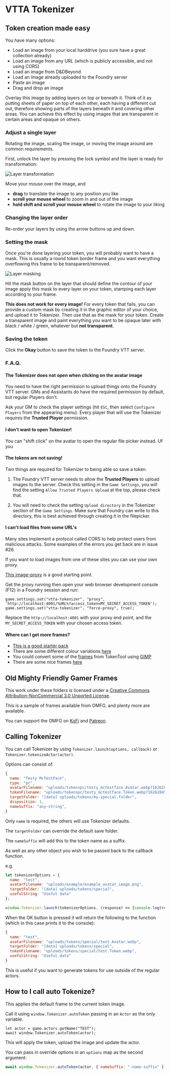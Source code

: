 # VTTA Tokenizer
## Token creation made easy

 You have many options:

- Load an image from your local harddrive (you sure have a great collection already)
- Load an image from any URL (which is publicly accessible, and not using CORS)
- Load an image from D&DBeyond
- Load an image already uploaded to the Foundry server
- Paste an image
- Drag and drop an image

Overlay this image by adding layers on top or beneath it.
Think of it as putting sheets of paper on top of each other, each having a different cut out, therefore showing parts of the layers beneath it and covering other areas.
You can achieve this effect by using images that are transparent in certain areas and opaque on others.

### Adjust a single layer

Rotating the image, scaling the image, or moving the image around are common requirements.

First, unlock the layer by pressing the lock symbol and the layer is ready for transformation:

![Layer transformation](/docs/manipulate-layer.gif)

Move your mouse over the image, and

- **drag** to translate the image to any position you like
- **scroll your mouse wheel** to zoom in and out of the image
- **hold shift and scroll your mouse wheel** to rotate the image to your liking

### Changing the layer order

Re-order your layers by using the arrow buttons up and down.

### Setting the mask

Once you're done layering your token, you will probably want to have a mask.
This is usually a round token border frame and you want everything overflowing this frame to be transparent/removed.


![Layer masking](/docs/mask.gif)

Hit the mask button on the layer that should define the contour of your image apply this mask to every layer on your token, stamping each layer according to your frame.

**This does not work for every image!**
For every token that fails, you can provide a custom mask by creating it in the graphic editor of your choice, and upload it to Tokenizer.
Then use that as the mask for your token.
Create a transparent image and paint everything you want to be opaque later with black / white / green, whatever but **not transparent**.

### Saving the token

Click the **Okay** button to save the token to the Foundry VTT server.

### F.A.Q.

#### The Tokenizer does not open when clicking on the avatar image

You need to have the right permission to upload things onto the Foundry VTT server.
GMs and Assistants do have the required permission by default, but regular Players don't.

Ask your GM to check the player settings (hit `ESC`, then select `Configure Players` from the appearing menu).
Every player that will use the Tokenizer requires the **Trusted Player** permission.

#### I don't want to open Tokenizer!

You can "shift click" on the avatar to open the regular file picker instead.
Uf you

#### The tokens are not saving!

Two things are required for Tokenizer to being able so save a token.

1. The Foundry VTT server needs to allow the **Trusted Players** to upload images to the server.
Check this setting in the `Game Settings`, you will find the setting `Allow Trusted Players Upload` at the top, please check that.

2. You will need to check the setting `Upload directory` in the Tokenizer section of the `Game Settings`.
Make sure that Foundry can write to this directory, this is best achieved through creating it in the filepicker.

#### I can't load files from some URL's

Many sites implement a protocol called CORS to help protect users from malicious attacks.
Some examples of the errors you get back are in issue #26.

If you want to load images from one of these sites you can use your own proxy.

[This image-proxy](https://github.com/VTTAssets/image-proxy) is a good starting point.

Get the proxy running then open your web browser development console (F12) in a Foundry session and run:

```
game.settings.set("vtta-tokenizer", "proxy", 'http://localhost:4001/%URL%?access_token=MY_SECRET_ACCESS_TOKEN');
game.settings.set("vtta-tokenizer", "force-proxy", true);
```

Replace the `http://localhost:4001` with your proxy end point, and the `MY_SECRET_ACCESS_TOKEN` with your chosen access token.

#### Where can I get more frames?

* [This is a good starter pack](https://www.dmsguild.com/product/268503/ADs-Starter-Token-Frame-Set)
* There are some different colour variations [here](https://drive.google.com/file/d/1VQvl2GA6SXuGMTY8hgsb1A2De4fSVRIT/view)
* You could convert some of the [frames](https://github.com/RPTools/TokenTool/tree/main/other-resources/Overlay%20Templates) from TokenTool using [GIMP](https://www.gimp.org/)
* There are some nice frames [here](https://github.com/jcolson/token_frames)

## Old Mighty Friendly Gamer Frames

This work under these folders is licensed under a [Creative Commons Attribution-NonCommercial 3.0 Unported License](http://creativecommons.org/licenses/by-nc/3.0/).

This is a sample of frames available from OMFG, and plenty more are available.

You can support the OMFG on [KoFi](https://ko-fi.com/oldmightyfriendlygamer) and [Patreon](https://patreon.com/omfg).


## Calling Tokenizer

You can call Tokenizer by using `Tokenizer.launch(options, callback)` or `Tokenizer.tokenizeActor(actor)`.

Options can consist of:

```javascript
{
  name: "Testy McTestFace",
  type: "pc",
  avatarFilename: "uploads/tokenspc/testy_mctestface.Avatar.webp?1626284544960",
  tokenFilename: "uploads/tokenspc/testy_mctestface.Token.webp?1626284544960",
  targetFolder: "[data] uploads/tokens/my-special-folder",
  disposition: 1,
  nameSuffix: "any-string",
}
```

Only `name` is required, the others will use Tokenizer defaults.

The `targetFolder` can override the default save folder.

The `nameSuffix` will add this to the token name as a suffix.

As well as any other object you wish to be passed back to the callback function.

e.g. 

```javascript
let tokenizerOptions = {
  name: "test",
  avatarFilename: "uploads/example/example_avatar_image.png",
  targetFolder: "[data] uploads/tokens/special",
  usefulString: "Useful data"
};

window.Tokenizer.launch(tokenizerOptions, (response) => {console.log(response)});
```

When the OK button is pressed it will return the following to the function (which in this case prints it to the console):

```javascript
{
  name: "test",
  avatarFilename: "uploads/tokens/special/test.Avatar.webp",
  targetFolder: "[data] uploads/tokens/special",
  tokenFilename: "uploads/tokens/special/test.Token.webp",
  usefulString: "Useful data"
}
```

This is useful if you want to generate tokens for use outside of the regular actors.

## How to I call auto Tokenize?

This applies the default frame to the current token image.

Call it using `window.Tokenizer.autoToken` passing in an `Actor` as the only variable.

```
let actor = game.actors.getName("TEST");
await window.Tokenizer.autoToken(actor);
```

This will apply the token, upload the image and update the actor.

You can pass in override options in an `options` map as the second argument:

```javascript
await window.Tokenizer.autoToken(actor, { nameSuffix: "-name-suffix" });
```
